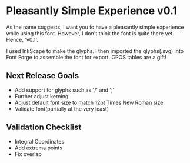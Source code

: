 # Pleasantly Simple Experience v0.1

As the name suggests, I want you to have a pleasantly simple experience while using this font. 
However, I don't think the font is quite there yet. Hence, 'v0.1'.

I used InkScape to make the glyphs. I then imported the glyphs(.svg) into Font Forge to assemble the font for export. 
GPOS tables are a gift!

## Next Release Goals
 - Add support for glyphs such as '/' and ';'
 - Further adjust kerning
 - Adjust default font size to match 12pt Times New Roman size
 - Validate font(partially at the very least)

## Validation Checklist
 - Integral Coordinates
 - Add extrema points
 - Fix overlap

